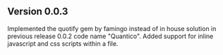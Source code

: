 ## Version 0.0.3 

Implemented the quotify gem by famingo instead of in house solution in previous release 0.0.2 code name "Quantico". Added support for inline javascript and css scripts within a file.


